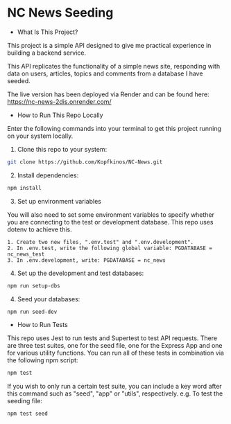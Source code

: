 # NC News Seeding

- What Is This Project?

This project is a simple API designed to give me practical experience in building a backend service.

This API replicates the functionality of a simple news site, responding with data on users, articles, topics and comments from a database I have seeded.

The live version has been deployed via Render and can be found here:
https://nc-news-2dis.onrender.com/



- How to Run This Repo Locally

Enter the following commands into your terminal to get this project running on your system locally.

1. Clone this repo to your system:

```bash
git clone https://github.com/Kopfkinos/NC-News.git
```

2. Install dependencies:

```bash
npm install
```

3. Set up environment variables

You will also need to set some environment variables to specify whether you are connecting to the test or development database. This repo uses dotenv to achieve this.

    1. Create two new files, ".env.test" and ".env.development".
    2. In .env.test, write the following global variable: PGDATABASE = nc_news_test
    3. In .env.development, write: PGDATABASE = nc_news

4.  Set up the development and test databases:

```bash
npm run setup-dbs
```

4. Seed your databases:

```bash
npm run seed-dev
```

- How to Run Tests

This repo uses Jest to run tests and Supertest to test API requests. There are three test suites, one for the seed file, one for the Express App and one for various utility functions.
You can run all of these tests in combination via the following npm script:

```bash
npm test
```

If you wish to only run a certain test suite, you can include a key word after this command such as "seed", "app" or "utils", respectively. e.g. To test the seeding file:

```bash
npm test seed
```
